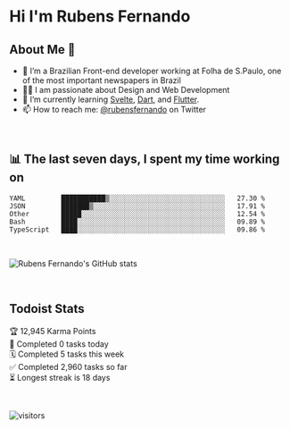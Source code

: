 # Hi I'm Rubens Fernando

## About Me 🚀

- 🌱 I’m a Brazilian Front-end developer working at Folha de S.Paulo, one of the most important newspapers in Brazil
- 👨‍💻 I am passionate about Design and Web Development
- 📖 I’m currently learning [Svelte](https://svelte.dev/), [Dart](https://dart.dev/), and [Flutter](https://flutter.dev/).
- 📫 How to reach me: [@rubensfernando](https://twitter.com/rubensfernando) on Twitter

<br />

## 📊 The last seven days, I spent my time working on

<!--START_SECTION:waka-->
```text
YAML         ███████████▒░░░░░░░░░░░░░░░░░░░░░░░░░░░░░   27.30 % 
JSON         ███████▒░░░░░░░░░░░░░░░░░░░░░░░░░░░░░░░░░   17.91 % 
Other        █████░░░░░░░░░░░░░░░░░░░░░░░░░░░░░░░░░░░░   12.54 % 
Bash         ████░░░░░░░░░░░░░░░░░░░░░░░░░░░░░░░░░░░░░   09.89 % 
TypeScript   ████░░░░░░░░░░░░░░░░░░░░░░░░░░░░░░░░░░░░░   09.86 % 
```
<!--END_SECTION:waka-->

<br />

![Rubens Fernando's GitHub stats](https://github-readme-stats.vercel.app/api?username=rubensfernando&show_icons=true&hide_border=true)

<br />

## Todoist Stats

<!-- TODO-IST:START -->
🏆  12,945 Karma Points           
🌸  Completed 0 tasks today           
🗓  Completed 5 tasks this week           
✅  Completed 2,960 tasks so far           
⏳  Longest streak is 18 days
<!-- TODO-IST:END -->

<br>

![visitors](https://visitor-badge.laobi.icu/badge?page_id=rubensfernando.rubensfernando)
